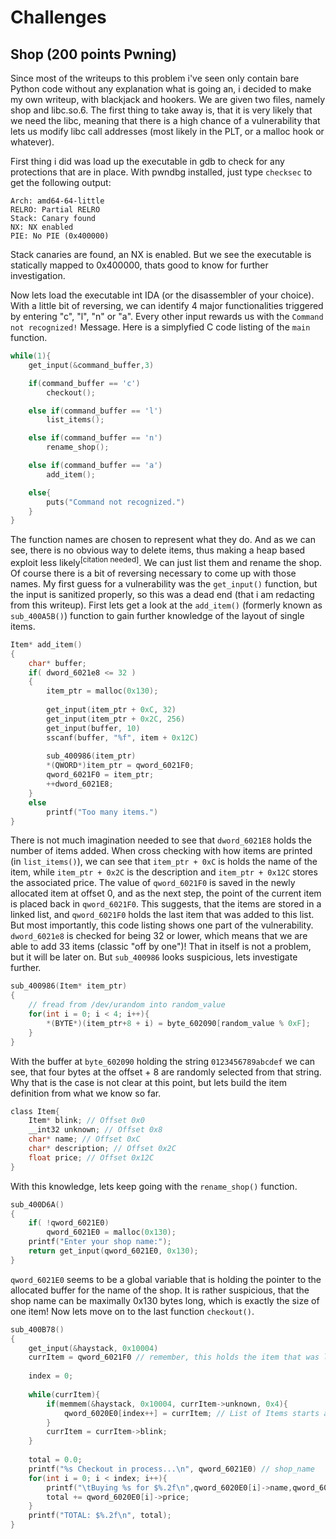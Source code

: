 # Challenges

## Shop (200 points Pwning)

Since most of the writeups to this problem i've seen only contain bare Python code without any explanation what is going an, i decided to make my own writeup, with blackjack and hookers. We are given two files, namely shop and libc.so.6. The first thing to take away is, that it is very likely that we need the libc, meaning that there is a high chance of a vulnerability that lets us modify libc call addresses (most likely in the PLT, or a malloc hook or whatever).

First thing i did was load up the executable in gdb to check for any protections that are in place. With pwndbg installed, just type `checksec` to get the following output:


```
Arch: amd64-64-little
RELRO: Partial RELRO
Stack: Canary found
NX: NX enabled
PIE: No PIE (0x400000)
```

Stack canaries are found, an NX is enabled. But we see the executable is statically mapped to 0x400000, thats good to know for further investigation.

Now lets load the executable int IDA (or the disassembler of your choice). With a little bit of reversing, we can identify 4 major functionalities triggered by entering "c", "l", "n" or "a". Every other input rewards us with the `Command not recognized!` Message. Here is a simplyfied C code listing of the `main` function.


```c
while(1){
    get_input(&command_buffer,3)

    if(command_buffer == 'c')
        checkout();

    else if(command_buffer == 'l')
        list_items();

    else if(command_buffer == 'n')
        rename_shop();

    else if(command_buffer == 'a')
        add_item();

    else{
        puts("Command not recognized.")
    }
}
```

The function names are chosen to represent what they do. And as we can see, there is no obvious way to delete items, thus making a heap based exploit less likely<sup>[citation needed]</sup>. We can just list them and rename the shop.  Of course there is a bit of reversing necessary to come up with those names. My first guess for a vulnerability was the `get_input()` function, but the input is sanitized properly, so this was a dead end (that i am redacting from this writeup). First lets get a look at the `add_item()` (formerly known as `sub_400A5B()`) function to gain further knowledge of the layout of single items. 

```c
Item* add_item()
{
    char* buffer;
    if( dword_6021e8 <= 32 )
    {
        item_ptr = malloc(0x130);
        
        get_input(item_ptr + 0xC, 32)
        get_input(item_ptr + 0x2C, 256)
        get_input(buffer, 10)
        sscanf(buffer, "%f", item + 0x12C)
        
        sub_400986(item_ptr)
        *(QWORD*)item_ptr = qword_6021F0;
        qword_6021F0 = item_ptr;
        ++dword_6021E8;
    }
    else
        printf("Too many items.")
}
```

There is not much imagination needed to see that `dword_6021E8` holds the number of items added. When cross checking with how items are printed (in `list_items()`), we can see that `item_ptr + 0xC` is holds the name of the item, while `item_ptr + 0x2C` is the description and `item_ptr + 0x12C` stores the associated price. The value of `qword_6021F0` is saved in the newly allocated item at offset 0, and as the next step, the point of the current item is placed back in `qword_6021F0`. This suggests, that the items are stored in a linked list, and `qword_6021F0` holds the last item that was added to this list. But most importantly, this code listing shows one part of the vulnerability. `dword_6021e8` is checked for being 32 or lower, which means that we are able to add 33 items (classic "off by one")! That in itself is not a problem, but it will be later on.  But `sub_400986` looks suspicious, lets investigate further.

```c
sub_400986(Item* item_ptr)
{
    // fread from /dev/urandom into random_value
    for(int i = 0; i < 4; i++){
        *(BYTE*)(item_ptr+8 + i) = byte_602090[random_value % 0xF];
    }
}
```
With the buffer at `byte_602090` holding the string `0123456789abcdef` we can see, that four bytes at the offset + 8 are randomly selected from that string. Why that is the case is not clear at this point, but lets build the item definition from what we know so far.

```c
class Item{
    Item* blink; // Offset 0x0
    __int32 unknown; // Offset 0x8
    char* name; // Offset 0xC
    char* description; // Offset 0x2C
    float price; // Offset 0x12C
}
```

With this knowledge, lets keep going with the `rename_shop()` function.

```c
sub_400D6A()
{
    if( !qword_6021E0)
        qword_6021E0 = malloc(0x130);
    printf("Enter your shop name:");
    return get_input(qword_6021E0, 0x130);
}
```

`qword_6021E0` seems to be a global variable that is holding the pointer to the allocated buffer for the name of the shop. It is rather suspicious, that the shop name can be maximally 0x130 bytes long, which is exactly the size of one item! Now lets move on to the last function `checkout()`.

```c
sub_400B78()
{
    get_input(&haystack, 0x10004)
    currItem = qword_6021F0 // remember, this holds the item that was last added to the list!
    
    index = 0;
    
    while(currItem){
        if(memmem(&haystack, 0x10004, currItem->unknown, 0x4){
            qword_6020E0[index++] = currItem; // List of Items starts at qword_6020E0
        }
        currItem = currItem->blink;
    }
    
    total = 0.0;
    printf("%s Checkout in process...\n", qword_6021E0) // shop_name
    for(int i = 0; i < index; i++){
        printf("\tBuying %s for $%.2f\n",qword_6020E0[i]->name,qword_6020E0[i]->price) // qword_6020E0 = item_array
        total += qword_6020E0[i]->price;
    }
    printf("TOTAL: $%.2f\n", total);
}
```



